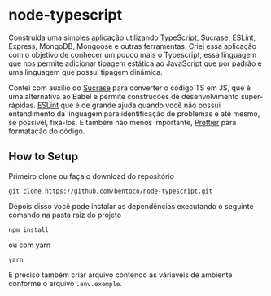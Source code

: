 # node-typescript

Construida uma simples aplicação utilizando TypeScript, Sucrase, ESLint, Express, MongoDB, Mongoose e outras ferramentas. Criei essa aplicação com o objetivo de conhecer um pouco mais o Typescript, essa linguagem que nos permite adicionar tipagem estática ao JavaScript que por padrão é uma linguagem que possui tipagem dinâmica.

Contei com auxílio do [Sucrase](https://github.com/alangpierce/sucrase) para converter o código TS em JS, que é uma alternativa ao Babel e permite construções de desenvolvimento super-rápidas. [ESLint](https://eslint.org/) que é de grande ajuda quando você não possui entendimento da linguagem para identificação de problemas e até mesmo, se possível, fixá-los. E também não menos importante, [Prettier](https://prettier.io/) para formatação do código.

## How to Setup

Primeiro clone ou faça o download do repositório

```
git clone https://github.com/bentoco/node-typescript.git
```

Depois disso você pode instalar as dependências executando o seguinte comando na pasta raiz do projeto


```
npm install
```

ou com yarn

```
yarn
```

É preciso também criar arquivo contendo as váriaveis de ambiente conforme o arquivo `.env.exemple`.
